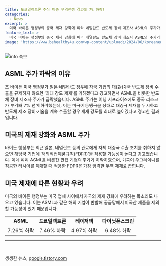 ```yaml
---
title: 도쿄일렉트론 주식 미중 무역전쟁 경고에 7% 하락!
categories:
  - News
excerpt: >
  미국 바이든 행정부의 중국 제재 강화에 따라 네덜란드 반도체 장비 제조사 ASML의 주가가 7% 하락했다. 또한, 도쿄일렉트론, 레이저텍, 다이닛폰스크린 등의 주가도 하락했다. 바이든 행정부는 일본과 네덜란드에 중국 수출 제한을 요구하며 제재를 강화할 예정이고 이로 인해 미국산 제품을 제외하게 될 우려가 있다.
feature_text: >
  미국 바이든 행정부의 중국 제재 강화에 따라 네덜란드 반도체 장비 제조사 ASML의 주가가 7% 하락했다. 또한, 도쿄일렉트론, 레이저텍, 다이닛폰스크린 등의 주가도 하락했다. 바이든 행정부는 일본과 네덜란드에 중국 수출 제한을 요구하며 제재를 강화할 예정이고 이로 인해 미국산 제품을 제외하게 될 우려가 있다.
image: 'https://www.behealthy4u.com/wp-content/uploads/2024/06/koreanews.jpg'
---
```


<p><img src="https://www.behealthy4u.com/wp-content/uploads/2024/06/koreanews.jpg" alt="info 속보" /></p>

<h2 data-ke-size="size26">ASML 주가 하락의 이유</h2>

<p data-ke-size="size16">조 바이든 미국 행정부가 일본·네덜란드 정부에 자국 기업의 대(對)중국 반도체 장비 수출을 규제하지 않으면 ‘최대 강도 제재’를 가하겠다고 경고하면서 ASML을 비롯한 반도체 장비 제조사 주가가 급락했습니다. ASML 주가는 어닝 서프라이즈에도 중국 리스크가 부각돼 7% 넘게 하락했는데, 이는 미국이 동맹국을 상대로 대중국 제재를 무시하고 반도체 제조 장비·기술을 계속 수출할 경우 제재 강도를 최대로 높이겠다고 경고한 결과입니다.</p>

<h2 data-ke-size="size26">미국의 제재 강화와 ASML 주가</h2>

<p data-ke-size="size16">바이든 행정부는 최근 일본, 네덜란드 등의 관료에게 자체 대중국 수출 조치를 취하지 않으면 해당국 기업에 ‘해외직접제품규칙(FDPR)’을 적용할 가능성이 높다고 경고했습니다. 이에 따라 ASML을 비롯한 관련 기업의 주가가 하락하였으며, 미국이 우크라이나를 침공한 러시아를 제재할 때 적용한 FDPR은 가장 엄격한 무역 제재로 꼽힙니다.</p>

<h2 data-ke-size="size26">미국 제재에 따른 현황과 우려</h2>

<p data-ke-size="size16">미국의 바이든 행정부는 미국 업체 사이에서 자국의 제재 강화에 우려하는 목소리도 나오고 있습니다. 이는 ASML과 같은 해외 기업이 반발해 공급망에서 미국산 제품을 제외할 가능성이 있기 때문입니다.</p>

<table>
    <tr>
        <td style="text-align: center; height: 17px;"><b>ASML</b></td>
        <td style="text-align: center; height: 17px;"><b>도쿄일렉트론</b></td>
        <td style="text-align: center; height: 17px;"><b>레이저텍</b></td>
        <td style="text-align: center; height: 17px;"><b>다이닛폰스크린</b></td>
    </tr>
    <tr>
        <td style="text-align: center; height: 17px;">7.26% 하락</td>
        <td style="text-align: center; height: 17px;">7.46% 하락</td>
        <td style="text-align: center; height: 17px;">4.97% 하락</td>
        <td style="text-align: center; height: 17px;">6.48% 하락</td>
    </tr>
</table>

<hr>

<p data-ke-size="size16">&nbsp;</p>
생생한 뉴스, <a href="https://qoogle.tistory.com" rel="dofollow">qoogle.tistory.com</a>



